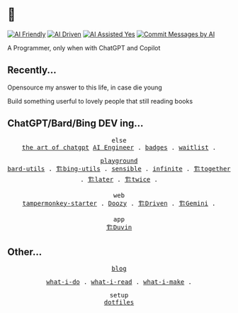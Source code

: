 # 👋

[![AI Friendly](https://img.shields.io/badge/AI-Friendly-pink?style=for-the-badge)](https://github.com/mefengl/made-by-ai)
[![AI Driven](https://img.shields.io/badge/AI-Driven-orange?style=for-the-badge)](https://github.com/mefengl/made-by-ai)
[![AI Assisted Yes](https://img.shields.io/badge/AI%20Assisted-Yes-green?style=for-the-badge)](https://github.com/mefengl/made-by-ai)
[![Commit Messages by AI](https://img.shields.io/badge/Commit%20Messages%20by-AI-green?style=for-the-badge)](https://github.com/mefengl/made-by-ai)

A Programmer, only when with ChatGPT and Copilot

## Recently...

Opensource my answer to this life, in case die young

Build something userful to lovely people that still reading books

## ChatGPT/Bard/Bing DEV ing...

<p align="center">
  <samp>
    <span>else</span><br>
    <a href="https://github.com/mefengl/the-art-of-chatgpt">the art of chatgpt</a>
    <a href="https://github.com/mefengl/Awesome-AI-Engineer">AI Engineer</a> .
    <a href="https://github.com/mefengl/made-by-ai">badges</a> .
    <a href="https://github.com/mefengl/awesome-waitlist">waitlist</a> .
  <samp>
</p>

<p align="center">
  <samp>
    <span><a href="https://github.com/mefengl/chatgpt-playground">playground</a></span><br>
    <a href="https://github.com/mefengl/bard-utils">bard-utils</a> .
    <a href="https://github.com/mefengl/bing-utils">🏗️bing-utils</a> .
    <a href="https://github.com/mefengl/chatgpt-playground/tree/main/apps/sensible">sensible</a> .
    <a href="https://github.com/mefengl/chatgpt-playground/tree/main/apps/infinite">infinite</a> .
    <a href="https://github.com/mefengl/chat-together">🏗️together</a> .
    <a href="https://github.com/mefengl/chatgpt-later">🏗️later</a> .
    <a href="https://github.com/mefengl/chatgpt-twice">🏗️twice</a> .
  <samp>
</p>

<p align="center">
  <samp>
    <span>web</span><br>
    <a href="https://github.com/mefengl/chatgpt-tampermonkey-starter">tampermonkey-starter</a> .
    <a href="https://github.com/mefengl/chatgpt-doozy">Doozy</a> .
    <a href="https://github.com/mefengl/chatgpt-driven">🏗️Driven</a> .
    <a href="https://github.com/mefengl/chatgpt-gemini">🏗️Gemini</a> .
  </samp>
</p>

<p align="center">
  <samp>
    <span>app</span><br>
    <a href="https://github.com/mefengl/Duvin">🏗️Duvin</a>
  </samp>
</p>

## Other...

<p align="center">
  <samp>
    <a href="https://mefengl.me/blog">blog</a><br>
  </samp>
</p>

<p align="center">
  <samp>
    <a href="https://github.com/mefengl/what-i-do">what-i-do</a> .
    <a href="https://github.com/mefengl/what-i-read">what-i-read</a> .
    <a href="https://github.com/mefengl/what-i-make">what-i-make</a> .
  </samp>
</p>

<p align="center">
  <samp>
    <span>setup</span><br>
    <a href="https://github.com/mefengl/dotfiles">dotfiles</a>
  </samp>
</p>

